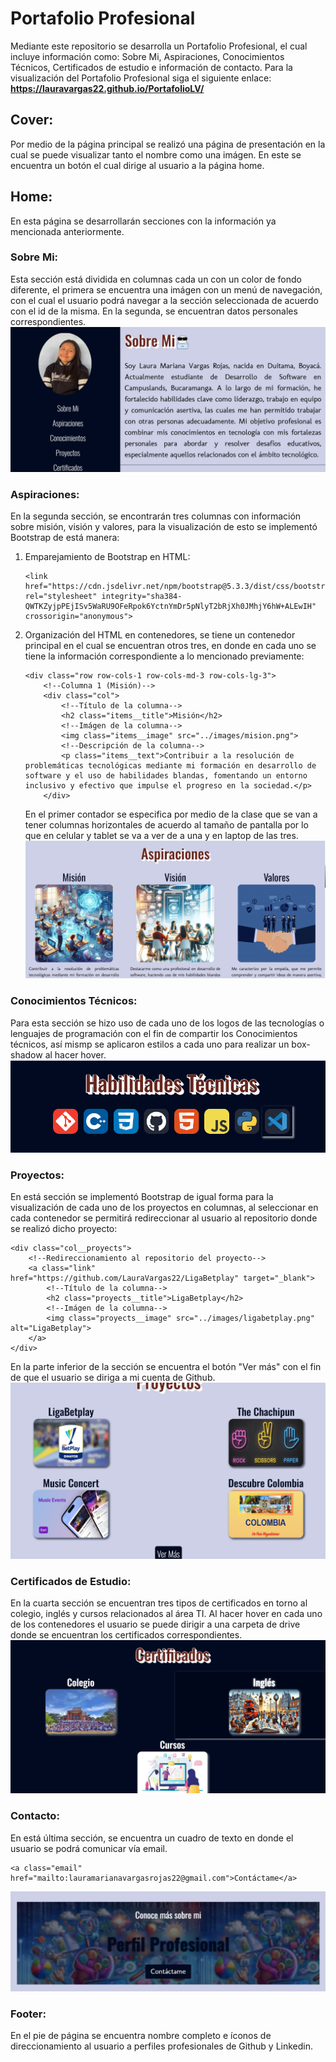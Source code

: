 
# Portafolio Profesional

Mediante este repositorio se desarrolla un Portafolio Profesional, el cual incluye información como: Sobre Mi, Aspiraciones, Conocimientos Técnicos, Certificados de estudio e información de contacto.
Para la visualización del Portafolio Profesional siga el siguiente enlace:
**https://lauravargas22.github.io/PortafolioLV/**

## Cover:

Por medio de la página principal se realizó una página de presentación en la cual se puede visualizar tanto el nombre como una imágen. En este se encuentra un botón el cual dirige al usuario a la página home.

## Home:

En esta página se desarrollarán secciones con la información ya mencionada anteriormente.

### Sobre Mi:

Esta sección está dividida en columnas cada un con un color de fondo diferente, el primera se encuentra una imágen con un menú de navegación, con el cual el usuario podrá navegar a la sección seleccionada de acuerdo con el id de la misma. En la segunda, se encuentran datos personales correspondientes.
![alt text](/images/aboutme.png)

### Aspiraciones:

En la segunda sección, se encontrarán tres columnas con información sobre misión, visión y valores, para la visualización de esto se implementó Bootstrap de está manera:

1. Emparejamiento de Bootstrap en HTML:
    ```
    <link href="https://cdn.jsdelivr.net/npm/bootstrap@5.3.3/dist/css/bootstrap.min.css" rel="stylesheet" integrity="sha384-QWTKZyjpPEjISv5WaRU9OFeRpok6YctnYmDr5pNlyT2bRjXh0JMhjY6hW+ALEwIH" crossorigin="anonymous">
    ```

2. Organización del HTML en contenedores, se tiene un contenedor principal en el cual se encuentran otros tres, en donde en cada uno se tiene la información correspondiente a lo mencionado previamente:
    ```
    <div class="row row-cols-1 row-cols-md-3 row-cols-lg-3">
        <!--Columna 1 (Misión)-->
        <div class="col">
            <!--Título de la columna-->
            <h2 class="items__title">Misión</h2>
            <!--Imágen de la columna-->
            <img class="items__image" src="../images/mision.png">
            <!--Descripción de la columna-->
            <p class="items__text">Contribuir a la resolución de problemáticas tecnológicas mediante mi formación en desarrollo de software y el uso de habilidades blandas, fomentando un entorno inclusivo y efectivo que impulse el progreso en la sociedad.</p>
        </div>
    ```

    En el primer contador se especifica por medio de la clase que se van a tener columnas horizontales de acuerdo al tamaño de pantalla por lo que en celular y tablet se va a ver de a una y en laptop de las tres.
    ![alt text](images/aspiraciones.png)


### Conocimientos Técnicos:
Para esta sección se hizo uso de cada uno de los logos de las tecnologías o lenguajes de programación con el fin de compartir los Conocimientos técnicos, así mismp se aplicaron estilos a cada uno para realizar un box-shadow al hacer hover.
![alt text](images/conocimientos.png)

### Proyectos:
En está sección se implementó Bootstrap de igual forma para la visualización de cada uno de los proyectos en columnas, al seleccionar en cada contenedor se permitirá redireccionar al usuario al repositorio donde se realizó dicho proyecto:

```
<div class="col__proyects">
    <!--Redireccionamiento al repositorio del proyecto-->
    <a class="link" href="https://github.com/LauraVargas22/LigaBetplay" target="_blank">
        <!--Título de la columna-->
        <h2 class="proyects__title">LigaBetplay</h2>
        <!--Imágen de la columna-->
        <img class="proyects__image" src="../images/ligabetplay.png" alt="LigaBetplay">
    </a>
</div>
```

En la parte inferior de la sección se encuentra el botón "Ver más" con el fin de que el usuario se diriga a mi cuenta de Github.
![alt text](images/proyectos.png)

### Certificados de Estudio:
En la cuarta sección se encuentran tres tipos de certificados en torno al colegio, inglés y cursos relacionados al área TI.
Al hacer hover en cada uno de los contenedores el usuario se puede dirigir a una carpeta de drive donde se encuentran los certificados correspondientes.
![alt text](images/certificados.png)

### Contacto:
En está última sección, se encuentra un cuadro de texto en donde el usuario se podrá comunicar vía email.
```
<a class="email" href="mailto:lauramarianavargasrojas22@gmail.com">Contáctame</a>
```
![alt text](images/contacto-readme.png)

### Footer:
En el pie de página se encuentra nombre completo e íconos de direccionamiento al usuario a perfiles profesionales de Github y Linkedin.

